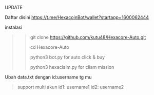 UPDATE


Daftar disini https://t.me/HexacoinBot/wallet?startapp=1600062444

instalasi
>> git clone https://github.com/kutu48/Hexacore-Auto.git
>> 
>> cd Hexacore-Auto
>> 
>> python3 bot.py for auto click & buy
>> 
>> python3 hexaclaim.py for cliam mission

Ubah data.txt dengan id:username tg mu
>support multi akun
>id1: username1
>id2: username2
